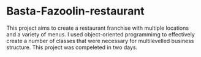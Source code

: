 # Basta-Fazoolin-restaurant
This project aims to create a restaurant franchise with multiple locations and a variety of menus.
I used object-oriented programmimg to effectively create a number of classes that were necessary for multilevelled business structure.
This project was compeleted in two days. 
